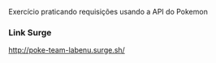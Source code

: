 Exercício praticando requisições usando a API do Pokemon 

### Link Surge 
http://poke-team-labenu.surge.sh/
